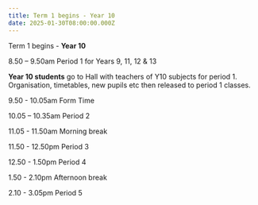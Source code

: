 ```yaml
---
title: Term 1 begins - Year 10
date: 2025-01-30T08:00:00.000Z
---
```

Term 1 begins - **Year 10**

8.50 – 9.50am
Period 1 for Years 9, 11, 12 & 13

**Year 10 students** go to Hall with teachers of Y10 subjects for period 1. Organisation, timetables, new pupils etc then released to period 1 classes.

9.50 - 10.05am Form Time

10.05 – 10.35am Period 2

11.05 - 11.50am Morning break

11.50 - 12.50pm Period 3

12.50 - 1.50pm Period 4

1.50 - 2.10pm Afternoon break

2.10 - 3.05pm Period 5
